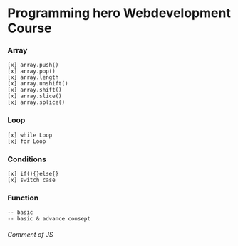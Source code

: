# Programming hero Webdevelopment Course


### Array
    [x] array.push()
    [x] array.pop()
    [x] array.length
    [x] array.unshift()
    [x] array.shift()
    [x] array.slice()
    [x] array.splice()
### Loop
    [x] while Loop
    [x] for Loop

### Conditions
    [x] if(){}else{}
    [x] switch case

### Function
    -- basic
    -- basic & advance consept

###### Comment of JS